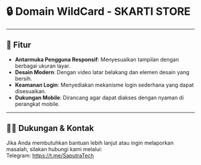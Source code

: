 # 🔒 **Domain WildCard** - SKARTI STORE

---

## 🚀 **Fitur**

- **Antarmuka Pengguna Responsif**: Menyesuaikan tampilan dengan berbagai ukuran layar.
- **Desain Modern**: Dengan video latar belakang dan elemen desain yang bersih.
- **Keamanan Login**: Menyediakan mekanisme login sederhana yang dapat disesuaikan.
- **Dukungan Mobile**: Dirancang agar dapat diakses dengan nyaman di perangkat mobile.

---

## 👨‍💻 **Dukungan & Kontak**

Jika Anda membutuhkan bantuan lebih lanjut atau ingin melaporkan masalah, silakan hubungi kami melalui:
<br>
Telegram: https://t.me/SaputraTech
